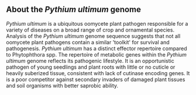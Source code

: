 About the *Pythium ultimum* genome
----------------------------------

*Pythium ultimum* is a ubiquitous oomycete plant pathogen responsible
for a variety of diseases on a broad range of crop and ornamental
species. Analysis of the *Pythium ultimum* genome sequence suggests that
not all oomycete plant pathogens contain a similar 'toolkit' for
survival and pathogenesis. *Pythium ultimum* has a distinct effector
repertoire compared to Phytophthora spp. The repertoire of metabolic
genes within the *Pythium ultimum* genome reflects its pathogenic
lifestyle. It is an opportunistic pathogen of young seedlings and plant
roots with little or no cuticle or heavily suberized tissue, consistent
with lack of cutinase encoding genes. It is a poor competitor against
secondary invaders of damaged plant tissues and soil organisms with
better saprobic ability.
